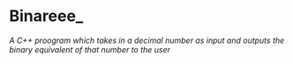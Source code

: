 # Binareee_

_A C++ proogram which takes in a decimal number as input and outputs the binary equivalent of that number to the user_
